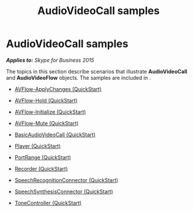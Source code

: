 ﻿---
title: AudioVideoCall samples
TOCTitle: AudioVideoCall samples
ms:assetid: 1defa47e-cbde-4255-9f67-ae84ca8dc83d
ms:mtpsurl: https://msdn.microsoft.com/en-us/library/Dn466130(v=office.16)
ms:contentKeyID: 65240071
ms.date: 07/27/2015
mtps_version: v=office.16
---

# AudioVideoCall samples


_**Applies to:** Skype for Business 2015_

The topics in this section describe scenarios that illustrate **AudioVideoCall** and **AudioVideoFlow** objects. The samples are included in .

  - [AVFlow-ApplyChanges (QuickStart)](avflow-applychanges-quickstart.md)

  - [AVFlow-Hold (QuickStart)](avflow-hold-quickstart.md)

  - [AVFlow-Initialize (QuickStart)](avflow-initialize-quickstart.md)

  - [AVFlow-Mute (QuickStart)](avflow-mute-quickstart.md)

  - [BasicAudioVideoCall (QuickStart)](basicaudiovideocall-quickstart.md)

  - [Player (QuickStart)](player-quickstart.md)

  - [PortRange (QuickStart)](portrange-quickstart.md)

  - [Recorder (QuickStart)](recorder-quickstart.md)

  - [SpeechRecognitionConnector (QuickStart)](speechrecognitionconnector-quickstart.md)

  - [SpeechSynthesisConnector (QuickStart)](speechsynthesisconnector-quickstart.md)

  - [ToneController (QuickStart)](tonecontroller-quickstart.md)

